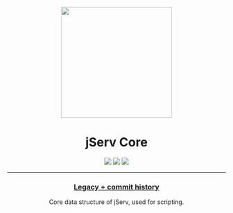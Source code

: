 <p align="center">
    <img src="https://alchemicode.com/images/logos/jserv.png" width="256px" height="256px">
</p>

<h1 align="center">
    jServ Core
</h1>

<p align="center">
    <img src="https://img.shields.io/github/license/alchemicode/jserv-core?style=flat-square">
    <img src="https://img.shields.io/github/go-mod/go-version/alchemicode/jserv-core?style=flat-square">
    <img src="https://img.shields.io/github/v/tag/alchemicode/jserv-core?style=flat-square">
</p>

<hr>

<h3 align="center"><a href="https://github.com/alchemicode/jServCore">Legacy + commit history</a></h3>

<p align="center">
    Core data structure of jServ, used for scripting.
</p>
